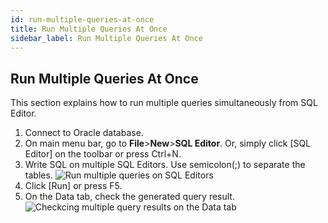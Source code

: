 ```yaml
---
id: run-multiple-queries-at-once
title: Run Multiple Queries At Once
sidebar_label: Run Multiple Queries At Once
---
```


## Run Multiple Queries At Once

This section explains how to run multiple queries simultaneously from SQL Editor.

1. Connect to Oracle database.
2. On main menu bar, go to **File**>**New**>**SQL Editor**. Or, simply click [SQL Editor] on the toolbar or press Ctrl+N.
3. Write SQL on multiple SQL Editors. Use semicolon(;) to separate the tables.
![Run multiple queries on SQL Editors](https://s3.ap-northeast-2.amazonaws.com/sqlgate-manual-content/D0E62C230406B5AD9143D2611AD89420.jpg)
4. Click [Run] or press F5.
5. On the Data tab, check the generated query result.
![Checkcing multiple query results on the Data tab](https://s3.ap-northeast-2.amazonaws.com/sqlgate-manual-content/35ACF8DE3CF4C30CD5E55D7E65F98FEB.jpg)


